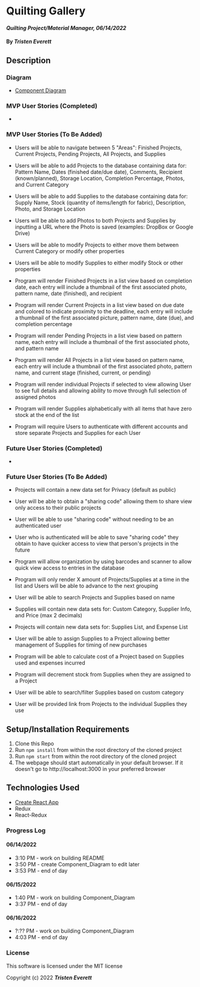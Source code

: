 # Quilting Gallery

#### _Quilting Project/Material Manager, 06/14/2022_

#### By _**Tristen Everett**_

## Description



### Diagram

* [Component Diagram](./Component_Diagram.html)

### MVP User Stories (Completed)

* 

### MVP User Stories (To Be Added)

* Users will be able to navigate between 5 "Areas": Finished Projects, Current Projects, Pending Projects, All Projects, and Supplies
* Users will be able to add Projects to the database containing data for: Pattern Name, Dates (finished date/due date), Comments, Recipient (known/planned), Storage Location, Completion Percentage, Photos, and Current Category
* Users will be able to add Supplies to the database containing data for: Supply Name, Stock (quantity of items/length for fabric), Description, Photo, and Storage Location
* Users will be able to add Photos to both Projects and Supplies by inputting a URL where the Photo is saved (examples: DropBox or Google Drive)
* Users will be able to modify Projects to either move them between Current Category or modify other properties
* Users will be able to modify Supplies to either modify Stock or other properties

* Program will render Finished Projects in a list view based on completion date, each entry will include a thumbnail of the first associated photo, pattern name, date (finished), and recipient
* Program will render Current Projects in a list view based on due date and colored to indicate proximity to the deadline, each entry will include a thumbnail of the first associated picture, pattern name, date (due), and completion percentage
* Program will render Pending Projects in a list view based on pattern name, each entry will include a thumbnail of the first associated photo, and pattern name
* Program will render All Projects in a list view based on pattern name, each entry will include a thumbnail of the first associated photo, pattern name, and current stage (finished, current, or pending)
* Program will render individual Projects if selected to view allowing User to see full details and allowing ability to move through full selection of assigned photos
* Program will render Supplies alphabetically with all items that have zero stock at the end of the list
* Program will require Users to authenticate with different accounts and store separate Projects and Supplies for each User

### Future User Stories (Completed)

* 

### Future User Stories (To Be Added)

* Projects will contain a new data set for Privacy (default as public)
* User will be able to obtain a "sharing code" allowing them to share view only access to their public projects
* User will be able to use "sharing code" without needing to be an authenticated user
* User who is authenticated will be able to save "sharing code" they obtain to have quicker access to view that person's projects in the future

* Program will allow organization by using barcodes and scanner to allow quick view access to entries in the database

* Program will only render X amount of Projects/Supplies at a time in the list and Users will be able to advance to the next grouping

* User will be able to search Projects and Supplies based on name

* Supplies will contain new data sets for: Custom Category, Supplier Info, and Price (max 2 decimals)
* Projects will contain new data sets for: Supplies List, and Expense List
* User will be able to assign Supplies to a Project allowing better management of Supplies for timing of new purchases
* Program will be able to calculate cost of a Project based on Supplies used and expenses incurred
* Program will decrement stock from Supplies when they are assigned to a Project
* User will be able to search/filter Supplies based on custom category
* User will be provided link from Projects to the individual Supplies they use

## Setup/Installation Requirements

1. Clone this Repo
2. Run `npm install` from within the root directory of the cloned project
3. Run `npm start` from within the root directory of the cloned project
4. The webpage should start automatically in your default browser. If it doesn't go to http://localhost:3000 in your preferred browser

## Technologies Used

* [Create React App](https://github.com/facebook/create-react-app)
* Redux
* React-Redux

### Progress Log
#### 06/14/2022
* 3:10 PM - work on building README
* 3:50 PM - create Component_Diagram to edit later
* 3:53 PM - end of day
#### 06/15/2022
* 1:40 PM - work on building Component_Diagram
* 3:37 PM - end of day
#### 06/16/2022
* ?:?? PM - work on building Component_Diagram
* 4:03 PM - end of day

### License

This software is licensed under the MIT license

Copyright (c) 2022 **_Tristen Everett_**